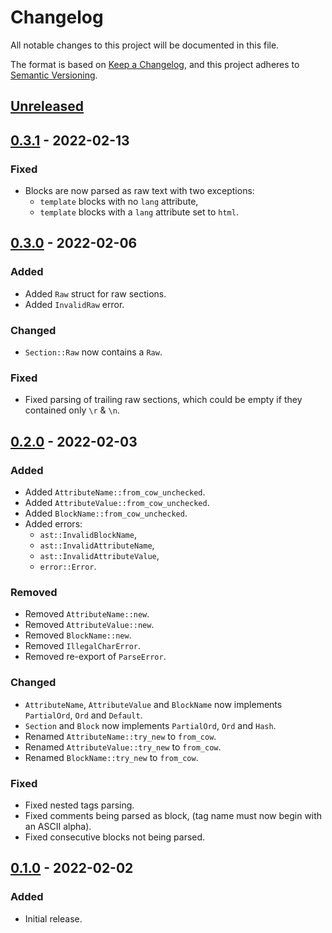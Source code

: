 # Changelog

All notable changes to this project will be documented in this file.

The format is based on [Keep a Changelog](https://keepachangelog.com/en/1.0.0/),
and this project adheres to [Semantic Versioning](https://semver.org/spec/v2.0.0.html).

## [Unreleased]

## [0.3.1] - 2022-02-13

### Fixed

- Blocks are now parsed as raw text with two exceptions:
  - `template` blocks with no `lang` attribute,
  - `template` blocks with a `lang` attribute set to `html`.

## [0.3.0] - 2022-02-06

### Added

- Added `Raw` struct for raw sections.
- Added `InvalidRaw` error.

### Changed

- `Section::Raw` now contains a `Raw`.

### Fixed

- Fixed parsing of trailing raw sections, which could be empty if they contained only `\r` & `\n`.

## [0.2.0] - 2022-02-03

### Added

- Added `AttributeName::from_cow_unchecked`.
- Added `AttributeValue::from_cow_unchecked`.
- Added `BlockName::from_cow_unchecked`.
- Added errors:
  - `ast::InvalidBlockName`,
  - `ast::InvalidAttributeName`,
  - `ast::InvalidAttributeValue`,
  - `error::Error`.

### Removed

- Removed `AttributeName::new`.
- Removed `AttributeValue::new`.
- Removed `BlockName::new`.
- Removed `IllegalCharError`.
- Removed re-export of `ParseError`.

### Changed

- `AttributeName`, `AttributeValue` and `BlockName` now implements `PartialOrd`, `Ord` and `Default`.
- `Section` and `Block` now implements `PartialOrd`, `Ord` and `Hash`.
- Renamed `AttributeName::try_new` to `from_cow`.
- Renamed `AttributeValue::try_new` to `from_cow`.
- Renamed `BlockName::try_new` to `from_cow`.

### Fixed

- Fixed nested tags parsing.
- Fixed comments being parsed as block, (tag name must now begin with an ASCII alpha).
- Fixed consecutive blocks not being parsed.

## [0.1.0] - 2022-02-02

### Added

- Initial release.

[unreleased]: https://github.com/malobre/rust-vue-sfc/compare/v0.3.1...HEAD
[0.3.1]: https://github.com/malobre/rust-vue-sfc/compare/v0.3.0...v0.3.1
[0.3.0]: https://github.com/malobre/rust-vue-sfc/compare/v0.2.0...v0.3.0
[0.2.0]: https://github.com/malobre/rust-vue-sfc/compare/v0.1.0...v0.2.0
[0.1.0]: https://github.com/malobre/rust-vue-sfc/releases/tag/v0.1.0
